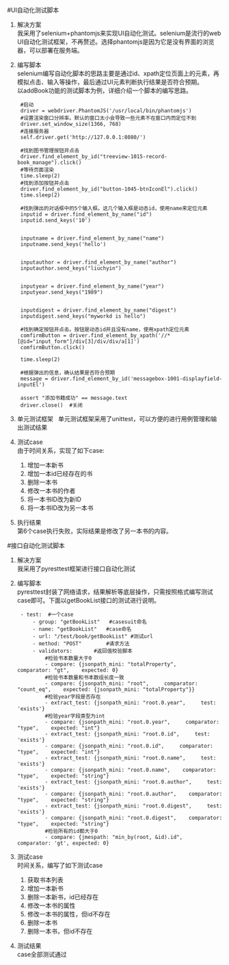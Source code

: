 #UI自动化测试脚本

1. 解决方案  
我采用了selenium+phantomjs来实现UI自动化测试。selenium是流行的web UI自动化测试框架，不再赘述。选择phantomjs是因为它是没有界面的浏览器，可以部署在服务端。
2. 编写脚本  
selenium编写自动化脚本的思路主要是通过id、xpath定位页面上的元素，再模拟点击、输入等操作，最后通过UI元素判断执行结果是否符合预期。  
以addBook功能的测试脚本为例，详细介绍一个脚本的编写思路。
		
		#启动		
		driver = webdriver.PhantomJS('/usr/local/bin/phantomjs')
		#设置渲染窗口分辨率。默认的窗口太小会导致一些元素不在窗口内而定位不到		
		driver.set_window_size(1366, 768) 
		#连接服务器		
		self.driver.get('http://127.0.0.1:8080/')

		#找到图书管理按钮并点击
		driver.find_element_by_id("treeview-1015-record-book_manage").click()
		#等待页面渲染
		time.sleep(2)
		#找到添加按钮并点击
		driver.find_element_by_id("button-1045-btnIconEl").click()
		time.sleep(2)
		
		#找到弹出的对话框中的5个输入框。这几个输入框是动态id，使用name来定位元素
		inputid = driver.find_element_by_name("id")
		inputid.send_keys('10')


		inputname = driver.find_element_by_name("name")
		inputname.send_keys('hello')


		inputauthor = driver.find_element_by_name("author")
		inputauthor.send_keys("liuchyin")


		inputyear = driver.find_element_by_name("year")
		inputyear.send_keys("1989")


		inputdigest = driver.find_element_by_name("digest")
		inputdigest.send_keys("myworkd is hello")

		#找到确定按钮并点击。按钮是动态id并且没有name，使用xpath定位元素
		comfirmButton = driver.find_element_by_xpath('//*[@id="input_form"]/div[3]/div/div/a[1]')
		comfirmButton.click()

		time.sleep(2)
		
		#根据弹出的信息，确认结果是否符合预期
		message = driver.find_element_by_id('messagebox-1001-displayfield-inputEl')

		assert "添加书籍成功" == message.text
		driver.close()  #关闭
		
3. 单元测试框架  
单元测试框架采用了unittest，可以方便的进行用例管理和输出测试结果

4. 测试case  
由于时间关系，实现了如下case:
	1. 增加一本新书
	2. 增加一本id已经存在的书
	3. 删除一本书
	4. 修改一本书的作者
	5. 将一本书ID改为新ID
	6. 将一本书ID改为另一本书

5. 执行结果  
第6个case执行失败，实际结果是修改了另一本书的内容。

#接口自动化测试脚本

1. 解决方案  
我采用了pyresttest框架进行接口自动化测试
2. 编写脚本  
pyresttest封装了网络请求，结果解析等底层操作，只需按照格式编写测试case即可。下面以getBookList接口的测试进行说明。

		- test:  #一个case
	    	- group: "getBookList"   #casesuit命名
	    	- name: "getBookList"	#case命名
	    	- url: "/test/book/getBookList" #测试url
	    	- method: "POST"		#请求方法
	    	- validators:		#返回值校验脚本
	    		#检验书本数量大于0
	    		- compare: {jsonpath_mini: "totalProperty",     comparator: "gt",    expected: 0}	
	    		#检验书本数量和书本数组长度一致
	    		- compare: {jsonpath_mini: "root",     comparator: "count_eq",    expected: {jsonpath_mini: "totalProperty"}}
	    		#检验year字段是否存在
	    		- extract_test: {jsonpath_mini: "root.0.year",     test: 'exists'}
	    		#检验year字段类型为int
	    		- compare: {jsonpath_mini: "root.0.year",     comparator: "type",    expected: "int"}
	    		- extract_test: {jsonpath_mini: "root.0.id",     test: 'exists'}
	    		- compare: {jsonpath_mini: "root.0.id",     comparator: "type",    expected: "int"}
	    		- extract_test: {jsonpath_mini: "root.0.name",     test: 'exists'}
	    		- compare: {jsonpath_mini: "root.0.name",    comparator: "type",    expected: "string"}
	    		- extract_test: {jsonpath_mini: "root.0.author",     test: 'exists'}
	    		- compare: {jsonpath_mini: "root.0.author",    comparator: "type",    expected: "string"}
	    		- extract_test: {jsonpath_mini: "root.0.digest",     test: 'exists'}
	    		- compare: {jsonpath_mini: "root.0.digest",    comparator: "type",    expected: "string"}
	    		#检验所有的id都大于0
	    		- compare: {jmespath: "min_by(root, &id).id",     comparator: 'gt', expected: 0}
4. 测试case  
时间关系，编写了如下测试case
	1. 获取书本列表
	2. 增加一本新书
	3. 删除一本新书，id已经存在	
	4. 修改一本书的属性
	5. 修改一本书的属性，但id不存在
	6. 删除一本书
	7. 删除一本书，但id不存在

4. 测试结果  
case全部测试通过
